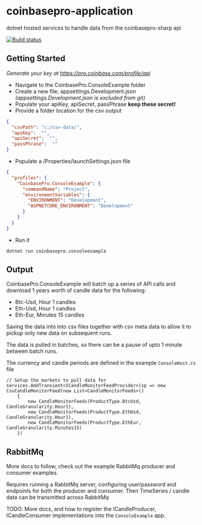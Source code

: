 # coinbasepro-application
dotnet hosted services to handle data from the coinbasepro-sharp api

[![Build status](https://ci.appveyor.com/api/projects/status/n062lhwlltgthrt4?svg=true)](https://ci.appveyor.com/project/chrisw000/coinbasepro-application)

<h2>Getting Started</h2>

<i>Generate your key at https://pro.coinbase.com/profile/api</i>

- Navigate to the CoinbasePro.ConsoleExample folder
- Create a new file; appsettings.Development.json *(appsettings.Development.json is excluded from git)*
- Populate your apiKey, apiSecret, passPhrase **keep these secret!** 
- Provide a folder location for the csv output
```json
{
  "csvPath": "c:/csv-data/",
  "apiKey":  "",
  "apiSecret":  "",
  "passPhrase":  ""
}
```
- Populate a /Properties/launchSettings.json file
```json
{
  "profiles": {
    "CoinbasePro.ConsoleExample": {
      "commandName": "Project",
      "environmentVariables": {
        "ENVIRONMENT": "Development",
        "ASPNETCORE_ENVIRONMENT": "Development"
      }
    }
  }
}
```

- Run it
```
dotnet run coinbasepro.consoleexample
```

<h2>Output</h2>
CoinbasePro.ConsoleExample will batch up a series of API calls and download 1 years worth of candle data for the following:

- Btc-Usd, Hour 1 candles
- Eth-Usd, Hour 1 candles
- Eth-Eur, Minutes 15 candles

Saving the data into into csv files together with csv meta data to allow it to pickup only new data on subsequent runs.

The data is pulled in batches, so there can be a pause of upto 1 minute between batch runs.

The currency and candle periods are defined in the example `ConsoleHost.cs` file
```
// Setup the markets to pull data for
services.AddTransient<ICandleMonitorFeedProvider>(sp => new CsvCandleMonitorFeed(new List<CandleMonitorFeeds>()
    {
        new CandleMonitorFeeds(ProductType.BtcUsd, CandleGranularity.Hour1),
        new CandleMonitorFeeds(ProductType.EthUsd, CandleGranularity.Hour1),
        new CandleMonitorFeeds(ProductType.EthEur, CandleGranularity.Minutes15)
    })
```

<h2>RabbitMq</h2>
More docs to follow, check out the example RabbitMq producer and consumer examples.

Requires running a RabbitMq server, configuring user/password and endpoints for both the producer and consumer.
Then TimeSeries / candle data can be transmitted across RabbitMq

TODO: 
More docs, and how to register the ICandleProducer, ICandleConsumer implementations into the `ConsoleExample` app.
